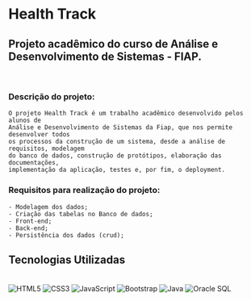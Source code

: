 # Health Track 

## Projeto acadêmico do curso de Análise e Desenvolvimento de Sistemas - FIAP. 

<br/>

### Descrição do projeto:

    O projeto Health Track é um trabalho acadêmico desenvolvido pelos alunos de 
    Análise e Desenvolvimento de Sistemas da Fiap, que nos permite desenvolver todos
    os processos da construção de um sistema, desde a análise de requisitos, modelagem
    do banco de dados, construção de protótipos, elaboração das documentações, 
    implementação da aplicação, testes e, por fim, o deployment.

### Requisitos para realização do projeto:

    - Modelagem dos dados;
    - Criação das tabelas no Banco de dados;
    - Front-end; 
    - Back-end; 
    - Persistência dos dados (crud); 


## Tecnologias Utilizadas
<div style="display: inline_block"><br/>
    <img align="center" alt="HTML5" src="https://img.shields.io/badge/HTML5-E34F26?style=for-the-badge&logo=html5&logoColor=white" />
    <img align="center" alt="CSS3" src="https://img.shields.io/badge/CSS3-1572B6?style=for-the-badge&logo=css3&logoColor=white" />
    <img align="center" alt="JavaScript" src="https://img.shields.io/badge/JavaScript-F7DF1E?style=for-the-badge&logo=javascript&logoColor=black" />
    <img align="center" alt="Bootstrap" src="https://img.shields.io/badge/Bootstrap-563D7C?style=for-the-badge&logo=bootstrap&logoColor=white" />
    <img align="center" alt="Java" src="https://img.shields.io/badge/Java-ED8B00?style=for-the-badge&logo=java&logoColor=white" />
    <img align="center" alt="Oracle SQL" src="https://img.shields.io/badge/Oracle-F80000?style=for-the-badge&logo=Oracle&logoColor=white" />
</div>
